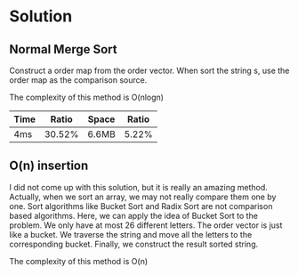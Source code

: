 # Solution

## Normal Merge Sort

Construct a order map from the order vector. When sort the string s, use the order map as the 
comparison source.

The complexity of this method is O(nlogn)

|Time|Ratio|Space|Ratio|
|----|-----|-----|-----|
|4ms|30.52%|6.6MB|5.22%|

## O(n) insertion

I did not come up with this solution, but it is really an amazing method. Actually, when we sort an
array, we may not really compare them one by one. Sort algorithms like Bucket Sort and Radix Sort are
not comparison based algorithms. Here, we can apply the idea of Bucket Sort to the problem. We only have
at most 26 different letters. The order vector is just like a bucket. We traverse the string and move all
the letters to the corresponding bucket. Finally, we construct the result sorted string.

The complexity of this method is O(n)